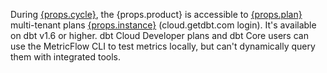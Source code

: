 <span>During <a href="https://docs.getdbt.com/docs/dbt-versions/release-notes/July-2023/sl-revamp-beta#public-beta" target="_self">{props.cycle}</a>, the {props.product} is accessible to <a href="https://www.getdbt.com/pricing/">{props.plan}</a>  multi-tenant plans  <a href="https://docs.getdbt.com/docs/cloud/about-cloud/regions-ip-addresses" target="_self">{props.instance}</a> (cloud.getdbt.com login). It's available on dbt v1.6 or higher. dbt Cloud Developer plans and dbt Core users can use the MetricFlow CLI to test metrics locally, but can't dynamically query them with integrated tools.</span> 
